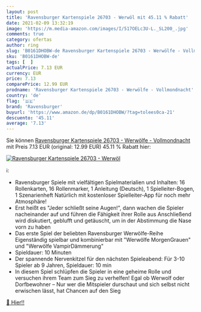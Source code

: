 ```yaml
---
layout: post
title: 'Ravensburger Kartenspiele 26703 - Werwöl mit 45.11 % Rabatt'
date: 2021-02-09 13:32:19
image: 'https://m.media-amazon.com/images/I/517OELc3U-L._SL200_.jpg'
comments: true
category: ofertas
author: ring
slug: 'B0161DHOBW-de Ravensburger Kartenspiele 26703 - Werwölfe - Vollmondnacht'
sku: 'B0161DHOBW-de'
tags: [  ]
actualPrice: 7.13 EUR
currency: EUR
price: 7.13
comparePrice: 12.99 EUR
prodname: 'Ravensburger Kartenspiele 26703 - Werwölfe - Vollmondnacht'
country: 'de'
flag: '🇩🇪'
brand: 'Ravensburger'
buyurl: 'https://www.amazon.de/dp/B0161DHOBW/?tag=tolees0ca-21'
descuento: '45.11'
average: '7.13'
---
```


Sie können [Ravensburger Kartenspiele 26703 - Werwölfe - Vollmondnacht](https://www.amazon.de/dp/B0161DHOBW/?tag=tolees0ca-21) mit Preis 7.13 EUR (original: 12.99 EUR) 45.11 % Rabatt hier:

[![Ravensburger Kartenspiele 26703 - Werwöl](https://m.media-amazon.com/images/I/517OELc3U-L._SL200_.jpg)](https://www.amazon.de/dp/B0161DHOBW/?tag=tolees0ca-21)

ℹ️:

- Ravensburger Spiele mit vielfältigen Spielmaterialien und Inhalten: 16 Rollenkarten, 16 Rollenmarker, 1 Anleitung (Deutsch), 1 Spielleiter-Bogen, 1 Szenarienheft Natürlich mit kostenloser Spielleiter-App für noch mehr Atmosphäre!
- Erst heißt es "Jeder schließt seine Augen!", dann wachen die Spieler nacheinander auf und führen die Fähigkeit ihrer Rolle aus Anschließend wird diskutiert, geblufft und getäuscht, um in der Abstimmung die Nase vorn zu haben
- Das erste Spiel der beliebten Ravensburger Werwölfe-Reihe Eigenständig spielbar und kombinierbar mit "Werwölfe MorgenGrauen" und "Werwölfe VampirDämmerung"
- Spieldauer: 10 Minuten
- Der spannende Nervenkitzel für den nächsten Spieleabend: Für 3-10 Spieler ab 9 Jahren, Spieldauer: 10 min
- In diesem Spiel schlüpfen die Spieler in eine geheime Rolle und versuchen ihrem Team zum Sieg zu verhelfen! Egal ob Werwolf oder Dorfbewohner – Nur wer die Mitspieler durschaut und sich selbst nicht erwischen lässt, hat Chancen auf den Sieg

[🛒 Hier!!](https://www.amazon.de/dp/B0161DHOBW/?tag=tolees0ca-21)
